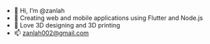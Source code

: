 - 👋 Hi, I’m @zanlah
- 👀 Creating web and mobile applications using Flutter and Node.js
- 🌱 Love 3D designing and 3D printing
- 📫 zanlah002@gmail.com


